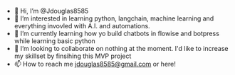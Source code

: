 - 👋 Hi, I’m @Jdouglas8585
- 👀 I’m interested in learning python, langchain, machine learning and everything invovled with A.I. and automations.
- 🌱 I’m currently learning how yo build chatbots in flowise and botpress while learning basic python
- 💞️ I’m looking to collaborate on nothing at the moment. I'd like to increase my skillset by finsihing this MVP project 
- 📫 How to reach me jdouglas8585@gmail.com or here!

<!---
Jdouglas8585/Jdouglas8585 is a ✨ special ✨ repository because its `README.md` (this file) appears on your GitHub profile.
You can click the Preview link to take a look at your changes.
--->

